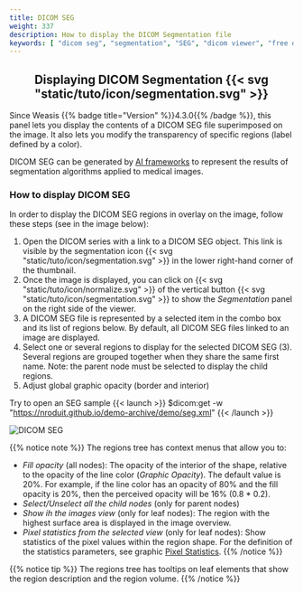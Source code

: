 ```yaml
---
title: DICOM SEG
weight: 337
description: How to display the DICOM Segmentation file
keywords: [ "dicom seg", "segmentation", "SEG", "dicom viewer", "free dicom viewer", "open source dicom viewer" ]
---
```


## <center>Displaying DICOM Segmentation {{< svg "static/tuto/icon/segmentation.svg" >}}</center>

Since Weasis {{% badge title="Version" %}}4.3.0{{% /badge %}}, this panel lets you display the contents of a DICOM SEG file superimposed on the image. It also lets you modify the transparency of specific regions (label defined by a color).

DICOM SEG can be generated by [AI frameworks](../dicom-artificial-intelligence) to represent the results of segmentation algorithms applied to medical images.

### How to display DICOM SEG
In order to display the DICOM SEG regions in overlay on the image, follow these steps (see in the image below):

1. Open the DICOM series with a link to a DICOM SEG object. This link is visible by the segmentation icon {{< svg "static/tuto/icon/segmentation.svg" >}} in the lower right-hand corner of the thumbnail.
2. Once the image is displayed, you can click on {{< svg "static/tuto/icon/normalize.svg" >}} of the vertical button {{< svg "static/tuto/icon/segmentation.svg" >}} to show the _Segmentation_ panel on the right side of the viewer.
3. A DICOM SEG file is represented by a selected item in the combo box and its list of regions below. By default, all DICOM SEG files linked to an image are displayed.
4. Select one or several regions to display for the selected DICOM SEG (3). Several regions are grouped together when they share the same first name. Note: the parent node must be selected to display the child regions.
5. Adjust global graphic opacity (border and interior)

Try to open an SEG sample {{< launch >}}
$dicom:get -w "https://nroduit.github.io/demo-archive/demo/seg.xml"
{{< /launch >}}

![DICOM SEG](/tuto/dicom-seg.jpg?classes=shadow&width=780px)
<br>

{{% notice note %}}
The regions tree has context menus that allow you to:
* _Fill opacity_ (all nodes): The opacity of the interior of the shape, relative to the opacity of the line color (_Graphic Opacity_). The default value is 20%. For example, if the line color has an opacity of 80% and the fill opacity is 20%, then the perceived opacity will be 16% (0.8 * 0.2).
* _Select/Unselect all the child nodes_ (only for parent nodes)
* _Show ih the images view_ (only for leaf nodes): The region with the highest surface area is displayed in the image overview.
* _Pixel statistics from the selected view_ (only for leaf nodes): Show statistics of the pixel values within the region shape. For the definition of the statistics parameters, see graphic [Pixel Statistics](../draw-measure/#selected-measurement).
{{% /notice %}}

{{% notice tip %}}
The regions tree has tooltips on leaf elements that show the region description and the region volume.
{{% /notice %}}





